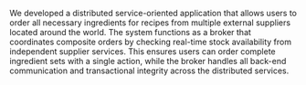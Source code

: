 We developed a distributed service-oriented application that allows users to order all necessary ingredients for recipes from multiple external suppliers located around the world. The system functions as a broker that coordinates composite orders by checking real-time stock availability from independent supplier services. This ensures users can order complete ingredient sets with a single action, while the broker handles all back-end communication and transactional integrity across the distributed services.
